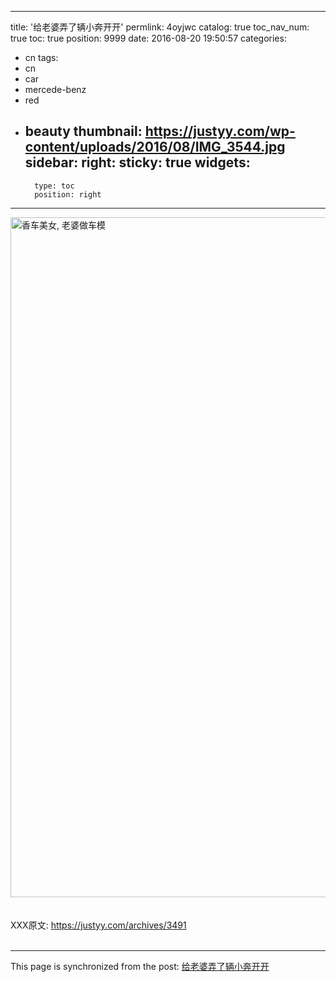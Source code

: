 
---
title: '给老婆弄了辆小奔开开'
permlink: 4oyjwc
catalog: true
toc_nav_num: true
toc: true
position: 9999
date: 2016-08-20 19:50:57
categories:
- cn
tags:
- cn
- car
- mercede-benz
- red
- beauty
thumbnail: https://justyy.com/wp-content/uploads/2016/08/IMG_3544.jpg
sidebar:
    right:
        sticky: true
widgets:
    -
        type: toc
        position: right
---


<html>
<p><img src="https://justyy.com/wp-content/uploads/2016/08/IMG_3544.jpg" alt="香车美女, 老婆做车模" width="1600" height="1088"/><br>
<br>
<br>
XXX原文: <a href="https://justyy.com/archives/3491">https://justyy.com/archives/3491</a><br>
&nbsp;</p>
</html>

- - -

This page is synchronized from the post: [给老婆弄了辆小奔开开](https://steemit.com/@justyy/4oyjwc)
